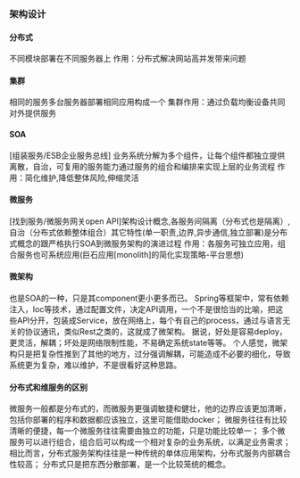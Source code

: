 ### 架构设计

#### 分布式
不同模块部署在不同服务器上
作用：分布式解决网站高并发带来问题

#### 集群
相同的服务多台服务器部署相同应用构成一个
集群作用：通过负载均衡设备共同对外提供服务

#### SOA
[组装服务/ESB企业服务总线]
业务系统分解为多个组件，让每个组件都独立提供离散，自治，可复用的服务能力通过服务的组合和编排来实现上层的业务流程
作用：简化维护,降低整体风险,伸缩灵活

#### 微服务
[找到服务/微服务网关open API]架构设计概念,各服务间隔离（分布式也是隔离）,自治（分布式依赖整体组合）其它特性(单一职责,边界,异步通信,独立部署)是分布式概念的跟严格执行SOA到微服务架构的演进过程
作用：各服务可独立应用，组合服务也可系统应用(巨石应用[monolith]的简化实现策略-平台思想)



#### 微架构
也是SOA的一种，只是其component更小更多而已。
Spring等框架中，常有依赖注入，Ioc等技术，通过配置文件，决定API调用，一个不是很恰当的比喻，把这些API分开，包装成Service，放在网络上，每个有自己的process，通过与语言无关的协议通讯，类似Rest之类的，这就成了微架构。
据说，好处是容易deploy，更灵活，解耦；坏处是网络限制性能，不易确定系统state等等。
个人感觉，微架构只是把复杂性推到了其他的地方，过分强调解耦，可能造成不必要的细化，导致系统更为复杂，难以维护，不是很看好这种思路。


#### 分布式和维服务的区别
微服务一般都是分布式的，而微服务更强调敏捷和健壮，他的边界应该更加清晰，包括你部署的程序和数据都应该独立，这里可能借助docker；
微服务往往有比较清晰的便捷，每一个微服务往往需要由独立的功能，只是功能比较单一；
多个微服务可以进行组合，组合后可以构成一个相对复杂的业务系统，以满足业务需求；
相比而言，分布式服务架构往往是一种传统的单体应用架构，分布式服务内部耦合性较高；
分布式只是把东西分散部署，是一个比较笼统的概念。
